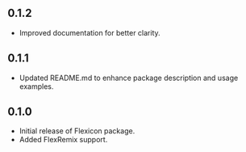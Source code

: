 ## 0.1.2

* Improved documentation for better clarity.

## 0.1.1

* Updated README.md to enhance package description and usage examples.

## 0.1.0

* Initial release of Flexicon package.
* Added FlexRemix support.

